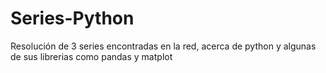 # Series-Python
Resolución de 3 series encontradas en la red, acerca de python y algunas de sus librerias como pandas y matplot
